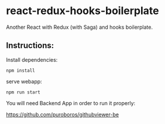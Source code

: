 # react-redux-hooks-boilerplate
Another React with Redux (with Saga) and hooks boilerplate.

## Instructions: 

Install dependencies:
```
npm install 
``` 

serve webapp:
```
npm run start 
``` 

You will need Backend App in order to run it properly:

https://github.com/puroboros/githubviewer-be


